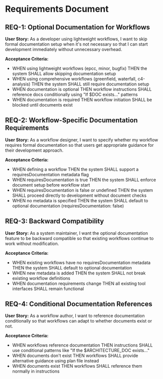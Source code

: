 <!-- 
INSTRUCTIONS FOR REQUIREMENTS (EARS FORMAT):
- Use EARS format
- Number requirements as REQ-1, REQ-2, etc.
- Keep user stories concise and focused on user value
- Make acceptance criteria specific and testable
- Reference requirements in tasks using: (_Requirements: REQ-1, REQ-3_)

EXAMPLE:
## REQ-1: User Authentication
**User Story:** As a website visitor, I want to create an account so that I can access personalized features.

**Acceptance Criteria:**
- WHEN user provides valid email and password THEN the system SHALL create new account
- WHEN user provides duplicate email THEN the system SHALL show "email already exists" error
- WHEN user provides weak password THEN the system SHALL show password strength requirements

FULL EARS SYNTAX:
While <optional pre-condition>, when <optional trigger>, the <system name> shall <system response>

The EARS ruleset states that a requirement must have: Zero or many preconditions; Zero or one trigger; One system name; One or many system responses.

The application of the EARS notation produces requirements in a small number of patterns, depending on the clauses that are used. The patterns are illustrated below.

Ubiquitous requirements
Ubiquitous requirements are always active (so there is no EARS keyword)

The <system name> shall <system response>

Example: The mobile phone shall have a mass of less than XX grams.

State driven requirements
State driven requirements are active as long as the specified state remains true and are denoted by the keyword While.

While <precondition(s)>, the <system name> shall <system response>

Example: While there is no card in the ATM, the ATM shall display “insert card to begin”.

Event driven requirements
Event driven requirements specify how a system must respond when a triggering event occurs and are denoted by the keyword When.

When <trigger>, the <system name> shall <system response>

Example: When “mute” is selected, the laptop shall suppress all audio output.

Optional feature requirements
Optional feature requirements apply in products or systems that include the specified feature and are denoted by the keyword Where.

Where <feature is included>, the <system name> shall <system response>

Example: Where the car has a sunroof, the car shall have a sunroof control panel on the driver door.

Unwanted behavior requirements
Unwanted behavior requirements are used to specify the required system response to undesired situations and are denoted by the keywords If and Then.

If <trigger>, then the <system name> shall <system response>

Example: If an invalid credit card number is entered, then the website shall display “please re-enter credit card details”.

Complex requirements
The simple building blocks of the EARS patterns described above can be combined to specify requirements for richer system behavior. Requirements that include more than one EARS keyword are called Complex requirements.

While <precondition(s)>, When <trigger>, the <system name> shall <system response>

Example: While the aircraft is on ground, when reverse thrust is commanded, the engine control system shall enable reverse thrust.

Complex requirements for unwanted behavior also include the If-Then keywords.
-->

# Requirements Document

## REQ-1: Optional Documentation for Workflows
**User Story:** As a developer using lightweight workflows, I want to skip formal documentation setup when it's not necessary so that I can start development immediately without unnecessary overhead.

**Acceptance Criteria:**
- WHEN using lightweight workflows (epcc, minor, bugfix) THEN the system SHALL allow skipping documentation setup
- WHEN using comprehensive workflows (greenfield, waterfall, c4-analysis) THEN the system SHALL still require documentation setup
- WHEN documentation is optional THEN workflow instructions SHALL reference docs conditionally using "If $DOC exists..." patterns
- WHEN documentation is required THEN workflow initiation SHALL be blocked until documents exist

## REQ-2: Workflow-Specific Documentation Requirements
**User Story:** As a workflow designer, I want to specify whether my workflow requires formal documentation so that users get appropriate guidance for their development approach.

**Acceptance Criteria:**
- WHEN defining a workflow THEN the system SHALL support a requiresDocumentation metadata flag
- WHEN requiresDocumentation is true THEN the system SHALL enforce document setup before workflow start
- WHEN requiresDocumentation is false or undefined THEN the system SHALL proceed directly to development without document checks
- WHEN no metadata is specified THEN the system SHALL default to optional documentation (requiresDocumentation: false)

## REQ-3: Backward Compatibility
**User Story:** As a system maintainer, I want the optional documentation feature to be backward compatible so that existing workflows continue to work without modification.

**Acceptance Criteria:**
- WHEN existing workflows have no requiresDocumentation metadata THEN the system SHALL default to optional documentation
- WHEN new metadata is added THEN the system SHALL not break existing workflow definitions
- WHEN documentation requirements change THEN all existing tool interfaces SHALL remain functional

## REQ-4: Conditional Documentation References
**User Story:** As a workflow author, I want to reference documentation conditionally so that workflows can adapt to whether documents exist or not.

**Acceptance Criteria:**
- WHEN workflows reference documentation THEN instructions SHALL use conditional patterns like "If the $ARCHITECTURE_DOC exists..."
- WHEN documents don't exist THEN workflows SHALL provide alternative guidance using plan file instead
- WHEN documents exist THEN workflows SHALL reference them normally in instructions
